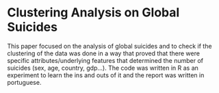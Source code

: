 # Clustering Analysis on Global Suicides
This paper focused on the analysis of global suicides and to check if the clustering of the data was done in a way that proved that there were specific attributes/underlying features that determined the number of suicides (sex, age, country, gdp...).
The code was written in R as an experiment to learn the ins and outs of it and the report was written in portuguese.

